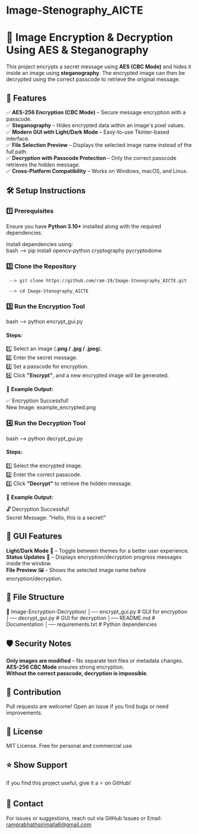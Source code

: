 # Image-Stenography_AICTE

# 🔐 Image Encryption & Decryption Using AES & Steganography  

This project encrypts a secret message using **AES (CBC Mode)** and hides it inside an image using **steganography**. The encrypted image can then be decrypted using the correct passcode to retrieve the original message.  

## 🚀 Features  
✅ **AES-256 Encryption (CBC Mode)** – Secure message encryption with a passcode.  
✅ **Steganography** – Hides encrypted data within an image's pixel values.  
✅ **Modern GUI with Light/Dark Mode** – Easy-to-use Tkinter-based interface.  
✅ **File Selection Preview** – Displays the selected image name instead of the full path.  
✅ **Decryption with Passcode Protection** – Only the correct passcode retrieves the hidden message.  
✅ **Cross-Platform Compatibility** – Works on Windows, macOS, and Linux.  


## 🛠️ Setup Instructions  

### 1️⃣ Prerequisites  
Ensure you have **Python 3.10+** installed along with the required dependencies.  

Install dependencies using:  
bash --> pip install opencv-python cryptography pycryptodome

### 2️⃣ Clone the Repository  
     
     --> git clone https://github.com/ram-19/Image-Stenography_AICTE.git

     --> cd Image-Stenography_AICTE

### 3️⃣ Run the Encryption Tool  
bash --> python encrypt_gui.py

#### **Steps:**  
1️⃣ Select an image (**.png / .jpg / .jpeg**).  
2️⃣ Enter the secret message.  
3️⃣ Set a passcode for encryption.  
4️⃣ Click **"Encrypt"**, and a new encrypted image will be generated.  

🔹 **Example Output:**  

✅ Encryption Successful!  
New Image: example_encrypted.png

### 4️⃣ Run the Decryption Tool  
bash --> python decrypt_gui.py

#### **Steps:**  
1️⃣ Select the encrypted image.  
2️⃣ Enter the correct passcode.  
3️⃣ Click **"Decrypt"** to retrieve the hidden message.  

🔹 **Example Output:**  

🔓 Decryption Successful!  
Secret Message: "Hello, this is a secret!"

## 🎨 GUI Features  
  **Light/Dark Mode** 🌙 – Toggle between themes for a better user experience.  
  **Status Updates** 📢 – Displays encryption/decryption progress messages inside the window.  
  **File Preview** 🖼️ – Shows the selected image name before encryption/decryption.  

## 📂 File Structure  

  📁 Image-Encryption-Decryption/
  │── encrypt_gui.py        # GUI for encryption
  │── decrypt_gui.py        # GUI for decryption
  │── README.md             # Documentation
  │── requirements.txt      # Python dependencies

## 🛡️ Security Notes  
   **Only images are modified** – No separate text files or metadata changes.  
   **AES-256 CBC Mode** ensures strong encryption.  
   **Without the correct passcode, decryption is impossible**.  

## 🤝 Contribution  
Pull requests are welcome! Open an issue if you find bugs or need improvements.  

## 📜 License  
MIT License. Free for personal and commercial use.  

## ⭐ Show Support  
If you find this project useful, give it a ⭐ on GitHub!  

## 📧 Contact  
For issues or suggestions, reach out via GitHub Issues or Email: ramprabhathsirimalla6@gmail.com  

